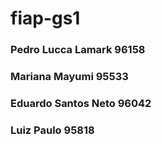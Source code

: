 # fiap-gs1


### Pedro Lucca Lamark 96158
### Mariana Mayumi 95533
### Eduardo Santos Neto 96042
### Luiz Paulo 95818
